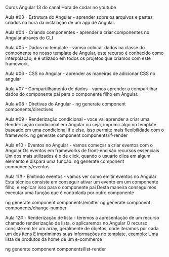 Curos Angular 13 do canal Hora de codar no youtube

Aula #03 - Estrutura do Angular - aprender sobre os arquivos e pastas criados na hora da instalação de 
um app de Angular.

Aula #04 - Criando componentes - aprender a criar componentes no Angular atraves do CLI

Aula #05 - Dados no template - vamso colocar dados na classe do componente no nosso template de Angular, este recurso é conhecido como interpolação, e é utlizado em todos os projetos que criamos com este framework.

Aula #06 - CSS no Angular -  aprender as maneiras de adicionar CSS no angular

Aula #07 - Compartilhamento de dados - vamos aprender a compartilhar dados do componente pai para o componente filho em Angular.

Aula #08 - Diretivas do Angular - 
ng generate component components/directives

Aula #09 - Renderização condicional - voce vai aprender a criar uma Renderização condicional em Angular ou seja, imprimir algo no template baseado em uma condicional if e else, isso permite mais flexibilidade com 
o framework.
ng generate component components/if-render

Aula #10 - Eventos no Angular - vamos começar a criar eventos com o Angular
Os eventos em frameworks de front-end são recursos essenciais
Um dos mais utilizados é o de click, quando o usuário clica em algum elemento e dispara uma função.
ng generate component components/eventos

Aula 11# - Emitindo eventos - vamos ver como emitir eventos no Angular
Esta técnica consiste em conseguir ativar um evento em um componente filho, e replicar isso para o componente pai Desta maneira conseguimos executar uma função que é controlada por outro componente

ng generate component components/emitter
ng generate component components/change-number

Aula 12# - Renderização de lista - teremos a apresentação de um recurso chamado renderização de lista, o aplicaremos no Angular
O recurso consiste em ter um array, geralmente de objetos, onde iteramos por cada um dos itens E imprimimos suas informações no template, exemplo: Uma lista de produtos da home de um e-commerce

ng generate component components/list-render


